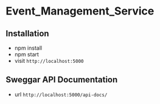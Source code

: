 # Event_Management_Service


## Installation

* npm install
* npm start
* visit `http://localhost:5000`
 

## Sweggar API Documentation

* url `http://localhost:5000/api-docs/`

